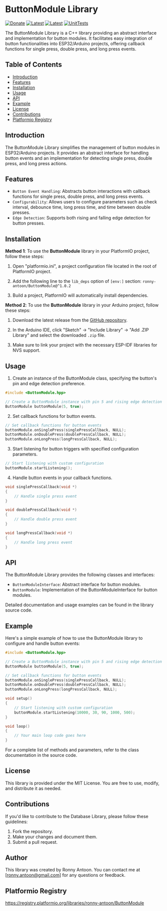 # ButtonModule Library

[![Donate](https://img.shields.io/badge/Donate-PayPal-green.svg)](https://www.paypal.com/donate/?hosted_button_id=BACPRJTAU4G4E)
[![Latest](https://img.shields.io/github/v/tag/ronny-antoon/ButtonModule?color=red&label=last+release)](https://github.com/ronny-antoon/ButtonModule/releases)
[![Latest](https://badges.registry.platformio.org/packages/ronny-antoon/library/ButtonModule.svg)](https://registry.platformio.org/libraries/ronny-antoon/ButtonModule)
[![UnitTests](https://github.com/ronny-antoon/ButtonModule/actions/workflows/build-and-test-embeded.yaml/badge.svg)](https://github.com/ronny-antoon/ButtonModule/actions/workflows/build-and-test-embeded.yaml)

The ButtonModule Library is a C++ library providing an abstract interface and implementation for button modules. It facilitates easy integration of button functionalities into ESP32/Arduino projects, offering callback functions for single press, double press, and long press events.

## Table of Contents
- [Introduction](#introduction)
- [Features](#features)
- [Installation](#installation)
- [Usage](#usage)
- [API](#API)
- [Example](#example)
- [License](#license)
- [Contributions](#contributions)
- [Platformio Registry](#platformio-registry)

## Introduction

The ButtonModule Library simplifies the management of button modules in ESP32/Arduino projects. It provides an abstract interface for handling button events and an implementation for detecting single press, double press, and long press actions.

## Features

- `Button Event Handling`: Abstracts button interactions with callback functions for single press, double press, and long press events.
- `Configurability`: Allows users to configure parameters such as check interval, debounce time, long press time, and time between double presses.
- `Edge Detection`: Supports both rising and falling edge detection for button presses.

## Installation

**Method 1**:
To use the **ButtonModule** library in your PlatformIO project, follow these steps:

1. Open "platformio.ini", a project configuration file located in the root of PlatformIO project.

2. Add the following line to the `lib_deps` option of `[env:]` section:
`ronny-antoon/ButtonModule@^1.0.2`

3. Build a project, PlatformIO will automatically install dependencies.

**Method 2**:
To use the **ButtonModule** library in your Arduino project, follow these steps:

1. Download the latest release from the [GitHub repository](https://github.com/ronny-antoon/ButtonModule).

2. In the Arduino IDE, click "Sketch" -> "Include Library" -> "Add .ZIP Library" and select the downloaded `.zip` file.

3. Make sure to link your project with the necessary ESP-IDF libraries for NVS support.

## Usage

1. Create an instance of the ButtonModule class, specifying the button's pin and edge detection preference.
```cpp
#include <ButtonModule.hpp>

// Create a ButtonModule instance with pin 5 and rising edge detection
ButtonModule buttonModule(5, true);
```

2. Set callback functions for button events.
```cpp
// Set callback functions for button events
buttonModule.onSinglePress(singlePressCallback, NULL);
buttonModule.onDoublePress(doublePressCallback, NULL);
buttonModule.onLongPress(longPressCallback, NULL);
```

3. Start listening for button triggers with specified configuration parameters.
```cpp
// Start listening with custom configuration
buttonModule.startListening();
```

4. Handle button events in your callback functions.
```cpp
void singlePressCallback(void *)
{
    // Handle single press event
}

void doublePressCallback(void *)
{
    // Handle double press event
}

void longPressCallback(void *)
{
    // Handle long press event
}
```

## API

The ButtonModule Library provides the following classes and interfaces:
- `ButtonModuleInterface`: Abstract interface for button modules.
- `ButtonModule`: Implementation of the ButtonModuleInterface for button modules.

Detailed documentation and usage examples can be found in the library source code.

## Example

Here's a simple example of how to use the ButtonModule library to configure and handle button events:

```cpp
#include <ButtonModule.hpp>

// Create a ButtonModule instance with pin 5 and rising edge detection
ButtonModule buttonModule(5, true);

// Set callback functions for button events
buttonModule.onSinglePress(singlePressCallback, NULL);
buttonModule.onDoublePress(doublePressCallback, NULL);
buttonModule.onLongPress(longPressCallback, NULL);

void setup()
{
    // Start listening with custom configuration
    buttonModule.startListening(10000, 30, 90, 1000, 500);
}

void loop()
{
    // Your main loop code goes here
}
```

For a complete list of methods and parameters, refer to the class documentation in the source code.

## License

This library is provided under the MIT License. You are free to use, modify, and distribute it as needed.

## Contributions

If you'd like to contribute to the Database Library, please follow these guidelines:
1. Fork the repository.
2. Make your changes and document them.
3. Submit a pull request.

## Author

This library was created by Ronny Antoon. You can contact me at [ronny.antoon@gmail.com] for any questions or feedback.

## Platformio Registry

https://registry.platformio.org/libraries/ronny-antoon/ButtonModule
